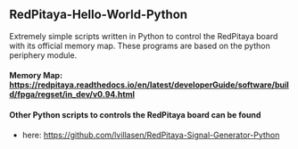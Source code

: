 ## RedPitaya-Hello-World-Python
Extremely simple scripts written in Python to control the RedPitaya board with its official memory map. These programs are based on the python periphery module.


#### Memory Map: https://redpitaya.readthedocs.io/en/latest/developerGuide/software/build/fpga/regset/in_dev/v0.94.html

#### Other Python scripts to controls the RedPitaya board can be found 
- here: https://github.com/lvillasen/RedPitaya-Signal-Generator-Python
